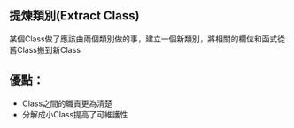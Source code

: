 ## 提煉類別(Extract Class)

某個Class做了應該由兩個類別做的事，建立一個新類別，將相關的欄位和函式從舊Class搬到新Class

## 優點：
* Class之間的職責更為清楚
* 分解成小Class提高了可維護性



